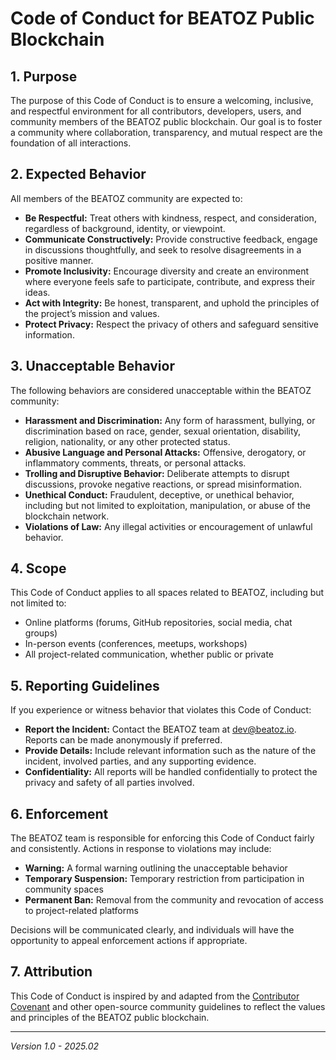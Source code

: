 # Code of Conduct for BEATOZ Public Blockchain

## 1. Purpose

The purpose of this Code of Conduct is to ensure a welcoming, inclusive, and respectful environment for all contributors, developers, users, and community members of the BEATOZ public blockchain. Our goal is to foster a community where collaboration, transparency, and mutual respect are the foundation of all interactions.

## 2. Expected Behavior

All members of the BEATOZ community are expected to:

- **Be Respectful:** Treat others with kindness, respect, and consideration, regardless of background, identity, or viewpoint.
- **Communicate Constructively:** Provide constructive feedback, engage in discussions thoughtfully, and seek to resolve disagreements in a positive manner.
- **Promote Inclusivity:** Encourage diversity and create an environment where everyone feels safe to participate, contribute, and express their ideas.
- **Act with Integrity:** Be honest, transparent, and uphold the principles of the project’s mission and values.
- **Protect Privacy:** Respect the privacy of others and safeguard sensitive information.

## 3. Unacceptable Behavior

The following behaviors are considered unacceptable within the BEATOZ community:

- **Harassment and Discrimination:** Any form of harassment, bullying, or discrimination based on race, gender, sexual orientation, disability, religion, nationality, or any other protected status.
- **Abusive Language and Personal Attacks:** Offensive, derogatory, or inflammatory comments, threats, or personal attacks.
- **Trolling and Disruptive Behavior:** Deliberate attempts to disrupt discussions, provoke negative reactions, or spread misinformation.
- **Unethical Conduct:** Fraudulent, deceptive, or unethical behavior, including but not limited to exploitation, manipulation, or abuse of the blockchain network.
- **Violations of Law:** Any illegal activities or encouragement of unlawful behavior.

## 4. Scope

This Code of Conduct applies to all spaces related to BEATOZ, including but not limited to:

- Online platforms (forums, GitHub repositories, social media, chat groups)
- In-person events (conferences, meetups, workshops)
- All project-related communication, whether public or private

## 5. Reporting Guidelines

If you experience or witness behavior that violates this Code of Conduct:

- **Report the Incident:** Contact the BEATOZ team at dev@beatoz.io. Reports can be made anonymously if preferred.
- **Provide Details:** Include relevant information such as the nature of the incident, involved parties, and any supporting evidence.
- **Confidentiality:** All reports will be handled confidentially to protect the privacy and safety of all parties involved.

## 6. Enforcement

The BEATOZ team is responsible for enforcing this Code of Conduct fairly and consistently. Actions in response to violations may include:

- **Warning:** A formal warning outlining the unacceptable behavior
- **Temporary Suspension:** Temporary restriction from participation in community spaces
- **Permanent Ban:** Removal from the community and revocation of access to project-related platforms

Decisions will be communicated clearly, and individuals will have the opportunity to appeal enforcement actions if appropriate.

## 7. Attribution

This Code of Conduct is inspired by and adapted from the [Contributor Covenant](https://www.contributor-covenant.org/) and other open-source community guidelines to reflect the values and principles of the BEATOZ public blockchain.

---

*Version 1.0 - 2025.02*

